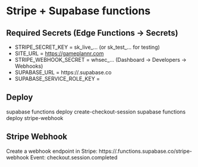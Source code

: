 # Stripe + Supabase functions

## Required Secrets (Edge Functions → Secrets)
- STRIPE_SECRET_KEY = sk_live_... (or sk_test_... for testing)
- SITE_URL = https://gameplannr.com
- STRIPE_WEBHOOK_SECRET = whsec_... (Dashboard → Developers → Webhooks)
- SUPABASE_URL = https://<project-ref>.supabase.co
- SUPABASE_SERVICE_ROLE_KEY = <service-role-key>

## Deploy
supabase functions deploy create-checkout-session
supabase functions deploy stripe-webhook

## Stripe Webhook
Create a webhook endpoint in Stripe:
https://<project-ref>.functions.supabase.co/stripe-webhook
Event: checkout.session.completed

